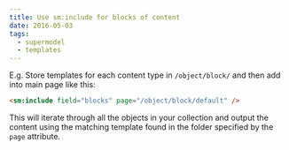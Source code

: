 ```yaml
---
title: Use sm:include for blocks of content
date: 2016-05-03
tags:
  - supermodel
  - templates
---
```


E.g. Store templates for each content type in `/object/block/` and then add into main page like this:

~~~html
<sm:include field="blocks" page="/object/block/default" />
~~~

This will iterate through all the objects in your collection and output the content using the matching template found in the folder specified by the `page` attribute.
